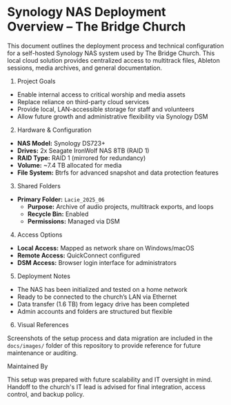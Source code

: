 # Synology NAS Deployment Overview – The Bridge Church

This document outlines the deployment process and technical configuration for a self-hosted Synology NAS system used by The Bridge Church. This local cloud solution provides centralized access to multitrack files, Ableton sessions, media archives, and general documentation.


1. Project Goals

- Enable internal access to critical worship and media assets
- Replace reliance on third-party cloud services
- Provide local, LAN-accessible storage for staff and volunteers
- Allow future growth and administrative flexibility via Synology DSM


2. Hardware & Configuration

- **NAS Model:** Synology DS723+
- **Drives:** 2x Seagate IronWolf NAS 8TB (RAID 1)
- **RAID Type:** RAID 1 (mirrored for redundancy)
- **Volume:** ~7.4 TB allocated for media
- **File System:** Btrfs for advanced snapshot and data protection features


3. Shared Folders

- **Primary Folder:** `Lacie_2025_06`
  - **Purpose:** Archive of audio projects, multitrack exports, and loops
  - **Recycle Bin:** Enabled
  - **Permissions:** Managed via DSM


4. Access Options

- **Local Access:** Mapped as network share on Windows/macOS
- **Remote Access:** QuickConnect configured
- **DSM Access:** Browser login interface for administrators


5. Deployment Notes

- The NAS has been initialized and tested on a home network
- Ready to be connected to the church’s LAN via Ethernet
- Data transfer (1.6 TB) from legacy drive has been completed
- Admin accounts and folders are structured but flexible

6. Visual References

Screenshots of the setup process and data migration are included in the `docs/images/` folder of this repository to provide reference for future maintenance or auditing.


Maintained By

This setup was prepared with future scalability and IT oversight in mind. Handoff to the church's IT lead is advised for final integration, access control, and backup policy.

